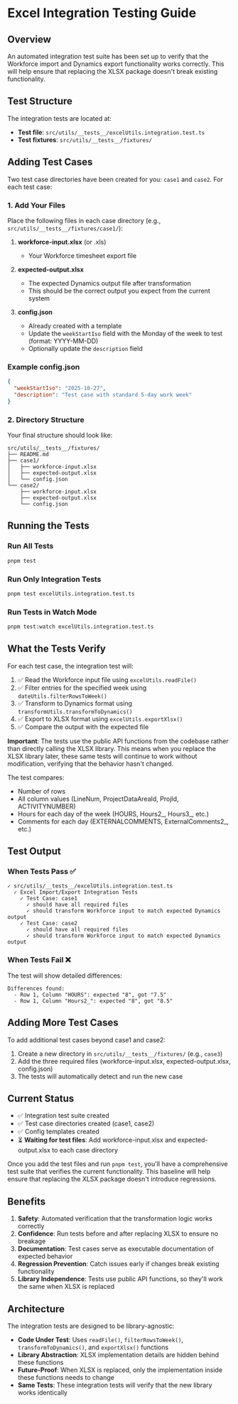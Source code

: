 # Excel Integration Testing Guide

## Overview

An automated integration test suite has been set up to verify that the Workforce import and Dynamics export functionality works correctly. This will help ensure that replacing the XLSX package doesn't break existing functionality.

## Test Structure

The integration tests are located at:
- **Test file**: `src/utils/__tests__/excelUtils.integration.test.ts`
- **Test fixtures**: `src/utils/__tests__/fixtures/`

## Adding Test Cases

Two test case directories have been created for you: `case1` and `case2`. For each test case:

### 1. Add Your Files

Place the following files in each case directory (e.g., `src/utils/__tests__/fixtures/case1/`):

1. **workforce-input.xlsx** (or .xls)
   - Your Workforce timesheet export file

2. **expected-output.xlsx**
   - The expected Dynamics output file after transformation
   - This should be the correct output you expect from the current system

3. **config.json**
   - Already created with a template
   - Update the `weekStartIso` field with the Monday of the week to test (format: YYYY-MM-DD)
   - Optionally update the `description` field

### Example config.json

```json
{
  "weekStartIso": "2025-10-27",
  "description": "Test case with standard 5-day work week"
}
```

### 2. Directory Structure

Your final structure should look like:

```
src/utils/__tests__/fixtures/
├── README.md
├── case1/
│   ├── workforce-input.xlsx
│   ├── expected-output.xlsx
│   └── config.json
└── case2/
    ├── workforce-input.xlsx
    ├── expected-output.xlsx
    └── config.json
```

## Running the Tests

### Run All Tests
```bash
pnpm test
```

### Run Only Integration Tests
```bash
pnpm test excelUtils.integration.test.ts
```

### Run Tests in Watch Mode
```bash
pnpm test:watch excelUtils.integration.test.ts
```

## What the Tests Verify

For each test case, the integration test will:

1. ✅ Read the Workforce input file using `excelUtils.readFile()`
2. ✅ Filter entries for the specified week using `dateUtils.filterRowsToWeek()`
3. ✅ Transform to Dynamics format using `transformUtils.transformToDynamics()`
4. ✅ Export to XLSX format using `excelUtils.exportXlsx()`
5. ✅ Compare the output with the expected file

**Important**: The tests use the public API functions from the codebase rather than directly calling the XLSX library. This means when you replace the XLSX library later, these same tests will continue to work without modification, verifying that the behavior hasn't changed.

The test compares:
- Number of rows
- All column values (LineNum, ProjectDataAreaId, ProjId, ACTIVITYNUMBER)
- Hours for each day of the week (HOURS, Hours2_, Hours3_, etc.)
- Comments for each day (EXTERNALCOMMENTS, ExternalComments2_, etc.)

## Test Output

### When Tests Pass ✅
```
✓ src/utils/__tests__/excelUtils.integration.test.ts
  ✓ Excel Import/Export Integration Tests
    ✓ Test Case: case1
      ✓ should have all required files
      ✓ should transform Workforce input to match expected Dynamics output
    ✓ Test Case: case2
      ✓ should have all required files
      ✓ should transform Workforce input to match expected Dynamics output
```

### When Tests Fail ❌
The test will show detailed differences:
```
Differences found:
  - Row 1, Column "HOURS": expected "8", got "7.5"
  - Row 1, Column "Hours2_": expected "8", got "8.5"
```

## Adding More Test Cases

To add additional test cases beyond case1 and case2:

1. Create a new directory in `src/utils/__tests__/fixtures/` (e.g., `case3`)
2. Add the three required files (workforce-input.xlsx, expected-output.xlsx, config.json)
3. The tests will automatically detect and run the new case

## Current Status

- ✅ Integration test suite created
- ✅ Test case directories created (case1, case2)
- ✅ Config templates created
- ⏳ **Waiting for test files**: Add workforce-input.xlsx and expected-output.xlsx to each case directory

Once you add the test files and run `pnpm test`, you'll have a comprehensive test suite that verifies the current functionality. This baseline will help ensure that replacing the XLSX package doesn't introduce regressions.

## Benefits

1. **Safety**: Automated verification that the transformation logic works correctly
2. **Confidence**: Run tests before and after replacing XLSX to ensure no breakage
3. **Documentation**: Test cases serve as executable documentation of expected behavior
4. **Regression Prevention**: Catch issues early if changes break existing functionality
5. **Library Independence**: Tests use public API functions, so they'll work the same when XLSX is replaced

## Architecture

The integration tests are designed to be library-agnostic:

- **Code Under Test**: Uses `readFile()`, `filterRowsToWeek()`, `transformToDynamics()`, and `exportXlsx()` functions
- **Library Abstraction**: XLSX implementation details are hidden behind these functions
- **Future-Proof**: When XLSX is replaced, only the implementation inside these functions needs to change
- **Same Tests**: These integration tests will verify that the new library works identically
